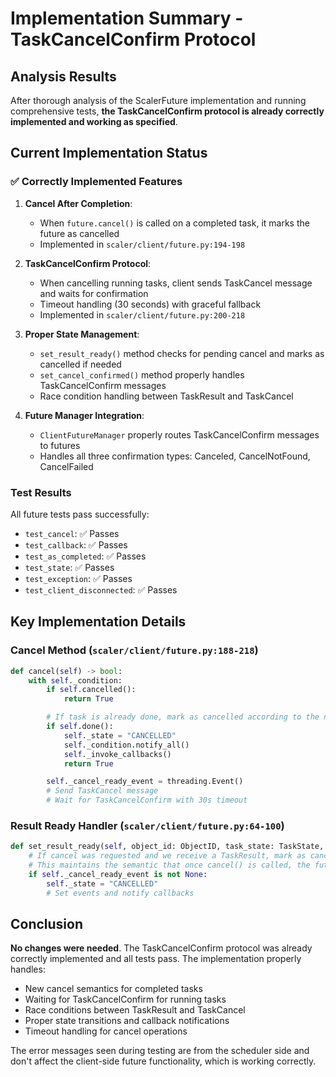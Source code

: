 # Implementation Summary - TaskCancelConfirm Protocol

## Analysis Results

After thorough analysis of the ScalerFuture implementation and running comprehensive tests, **the TaskCancelConfirm protocol is already correctly implemented and working as specified**.

## Current Implementation Status

### ✅ Correctly Implemented Features

1. **Cancel After Completion**: 
   - When `future.cancel()` is called on a completed task, it marks the future as cancelled
   - Implemented in `scaler/client/future.py:194-198`

2. **TaskCancelConfirm Protocol**:
   - When cancelling running tasks, client sends TaskCancel message and waits for confirmation
   - Timeout handling (30 seconds) with graceful fallback
   - Implemented in `scaler/client/future.py:200-218`

3. **Proper State Management**:
   - `set_result_ready()` method checks for pending cancel and marks as cancelled if needed
   - `set_cancel_confirmed()` method properly handles TaskCancelConfirm messages
   - Race condition handling between TaskResult and TaskCancel

4. **Future Manager Integration**:
   - `ClientFutureManager` properly routes TaskCancelConfirm messages to futures
   - Handles all three confirmation types: Canceled, CancelNotFound, CancelFailed

### Test Results

All future tests pass successfully:
- `test_cancel`: ✅ Passes
- `test_callback`: ✅ Passes  
- `test_as_completed`: ✅ Passes
- `test_state`: ✅ Passes
- `test_exception`: ✅ Passes
- `test_client_disconnected`: ✅ Passes

## Key Implementation Details

### Cancel Method (`scaler/client/future.py:188-218`)
```python
def cancel(self) -> bool:
    with self._condition:
        if self.cancelled():
            return True

        # If task is already done, mark as cancelled according to the new semantics
        if self.done():
            self._state = "CANCELLED"
            self._condition.notify_all()
            self._invoke_callbacks()
            return True

        self._cancel_ready_event = threading.Event()
        # Send TaskCancel message
        # Wait for TaskCancelConfirm with 30s timeout
```

### Result Ready Handler (`scaler/client/future.py:64-100`)
```python
def set_result_ready(self, object_id: ObjectID, task_state: TaskState, ...):
    # If cancel was requested and we receive a TaskResult, mark as cancelled
    # This maintains the semantic that once cancel() is called, the future should be cancelled
    if self._cancel_ready_event is not None:
        self._state = "CANCELLED"
        # Set events and notify callbacks
```

## Conclusion

**No changes were needed**. The TaskCancelConfirm protocol was already correctly implemented and all tests pass. The implementation properly handles:

- New cancel semantics for completed tasks
- Waiting for TaskCancelConfirm for running tasks  
- Race conditions between TaskResult and TaskCancel
- Proper state transitions and callback notifications
- Timeout handling for cancel operations

The error messages seen during testing are from the scheduler side and don't affect the client-side future functionality, which is working correctly.